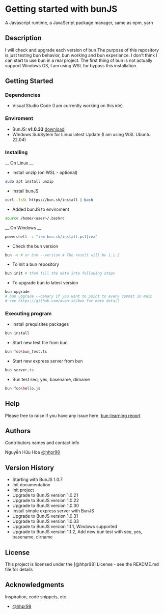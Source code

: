 # Getting started with bunJS

A Javascript runtime, a JavaScript package manager, same as npm, yarn

## Description

I will check and upgrade each version of bun.The purpose of this repository is just testing bun behavior, bun working and bun experiance. I don't think I can start to use bun in a real project. The first thing of bun is not actually support Windows OS, I am using WSL for bypass this installation.

## Getting Started

### Dependencies

* Visual Studio Code (I am currently working on this ide)

### Enviroment
* BunJS: **v1.0.33** [download](https://bun.sh/)
* Windows SubSytem for Linux latest Update (I am using WSL Ubuntu 22.04)

### Installing

__ On Linux __
* Install unzip (on WSL - optional)
```sh
sudo apt install unzip
```
* Install bunJS
```sh
curl -fsSL https://bun.sh/install | bash
```
* Added bunJS to enviroment
```sh
source /home/<user>/.bashrc
```

__ On Windows __
```sh
powershell -c "irm bun.sh/install.ps1|iex"
```


* Check the bun version
```sh
bun -v # or bun --version # The result will be 1.1.2
```
* To init a bun repository
```sh
bun init # then fill the data into following steps
```

* To upgrade bun to latest version
```sh
bun upgrade
# bun upgrade --canary if you want to point to every commit in main
# see https://github.com/oven-sh/bun for more detail
```

### Executing program

* Install prequisites packages
```sh
bun install
```
* Start new test file from bun
```sh
bun foo\bun_test.ts
```

* Start new express server from bun
```sh
bun server.ts
```

* Bun test seq, yes, basename, dirname
```sh
bun foo\hello.js
```

## Help

Please free to raise if you have any issue here.
[bun-learning report](https://github.com/hhpr98/bun-learning/issues)

## Authors

Contributors names and contact info

Nguyễn Hữu Hòa
[@hhpr98](https://github.com/hhpr98)

## Version History

* Starting with BunJS 1.0.7
* Init documentation
* Init project
* Upgrade to BunJS version 1.0.21
* Upgrade to BunJS version 1.0.22
* Upgrade to BunJS version 1.0.30
* Install simple express server with BunJS
* Upgrade to BunJS version 1.0.31
* Upgrade to BunJS version 1.0.33
* Upgrade to BunJS version 1.1.1, Windows supported
* Upgrade to BunJS version 1.1.2, Add new bun test with seq, yes, basename, dirname

## License

This project is licensed under the [@hhpr98] License - see the README.md file for details

## Acknowledgments

Inspiration, code snippets, etc.
* [@hhpr98](https://github.com/hhpr98)
